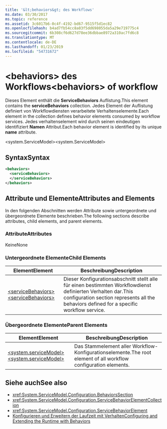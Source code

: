 ```yaml
---
title: '&lt;behaviors&gt; des Workflows'
ms.date: 03/30/2017
ms.topic: reference
ms.assetid: 3c6017b6-0c4f-4192-bd67-9515f5d1ec82
ms.openlocfilehash: b4ad7fb54cc8a03f5dd698055da5a29e719775c4
ms.sourcegitcommit: 6b308cf6d627d78ee36dbbae8972a310ac7fd6c8
ms.translationtype: MT
ms.contentlocale: de-DE
ms.lasthandoff: 01/23/2019
ms.locfileid: "54731672"
---
```

# <a name="ltbehaviorsgt-of-workflow"></a><span data-ttu-id="00a91-102">&lt;behaviors&gt; des Workflows</span><span class="sxs-lookup"><span data-stu-id="00a91-102">&lt;behaviors&gt; of workflow</span></span>
<span data-ttu-id="00a91-103">Dieses Element enthält die **ServiceBehaviors** Auflistung.</span><span class="sxs-lookup"><span data-stu-id="00a91-103">This element contains the **serviceBehaviors** collection.</span></span>  <span data-ttu-id="00a91-104">Jedes Element der Auflistung definiert von Workflowdiensten verarbeitete Verhaltenselemente.</span><span class="sxs-lookup"><span data-stu-id="00a91-104">Each element in the collection defines behavior elements consumed by workflow services.</span></span> <span data-ttu-id="00a91-105">Jedes verhaltenselement wird durch seinen eindeutigen identifiziert **Namen** Attribut.</span><span class="sxs-lookup"><span data-stu-id="00a91-105">Each behavior element is identified by its unique **name** attribute.</span></span>  
  
 <span data-ttu-id="00a91-106">\<system.ServiceModel></span><span class="sxs-lookup"><span data-stu-id="00a91-106">\<system.ServiceModel></span></span>  
  
## <a name="syntax"></a><span data-ttu-id="00a91-107">Syntax</span><span class="sxs-lookup"><span data-stu-id="00a91-107">Syntax</span></span>  
  
```xml  
<behaviors>  
  <serviceBehaviors>  
  </serviceBehaviors>  
</behaviors>  
```  
  
## <a name="attributes-and-elements"></a><span data-ttu-id="00a91-108">Attribute und Elemente</span><span class="sxs-lookup"><span data-stu-id="00a91-108">Attributes and Elements</span></span>  
 <span data-ttu-id="00a91-109">In den folgenden Abschnitten werden Attribute sowie untergeordnete und übergeordnete Elemente beschrieben.</span><span class="sxs-lookup"><span data-stu-id="00a91-109">The following sections describe attributes, child elements, and parent elements.</span></span>  
  
### <a name="attributes"></a><span data-ttu-id="00a91-110">Attribute</span><span class="sxs-lookup"><span data-stu-id="00a91-110">Attributes</span></span>  
 <span data-ttu-id="00a91-111">Keine</span><span class="sxs-lookup"><span data-stu-id="00a91-111">None</span></span>  
  
### <a name="child-elements"></a><span data-ttu-id="00a91-112">Untergeordnete Elemente</span><span class="sxs-lookup"><span data-stu-id="00a91-112">Child Elements</span></span>  
  
|<span data-ttu-id="00a91-113">Element</span><span class="sxs-lookup"><span data-stu-id="00a91-113">Element</span></span>|<span data-ttu-id="00a91-114">Beschreibung</span><span class="sxs-lookup"><span data-stu-id="00a91-114">Description</span></span>|  
|-------------|-----------------|  
|[<span data-ttu-id="00a91-115">\<serviceBehaviors></span><span class="sxs-lookup"><span data-stu-id="00a91-115">\<serviceBehaviors></span></span>](../../../../../docs/framework/configure-apps/file-schema/windows-workflow-foundation/servicebehaviors-of-workflow.md)|<span data-ttu-id="00a91-116">Dieser Konfigurationsabschnitt stellt alle für einen bestimmten Workflowdienst definierten Verhalten dar.</span><span class="sxs-lookup"><span data-stu-id="00a91-116">This configuration section represents all the behaviors defined for a specific workflow service.</span></span>|  
  
### <a name="parent-elements"></a><span data-ttu-id="00a91-117">Übergeordnete Elemente</span><span class="sxs-lookup"><span data-stu-id="00a91-117">Parent Elements</span></span>  
  
|<span data-ttu-id="00a91-118">Element</span><span class="sxs-lookup"><span data-stu-id="00a91-118">Element</span></span>|<span data-ttu-id="00a91-119">Beschreibung</span><span class="sxs-lookup"><span data-stu-id="00a91-119">Description</span></span>|  
|-------------|-----------------|  
|[<span data-ttu-id="00a91-120">\<system.serviceModel></span><span class="sxs-lookup"><span data-stu-id="00a91-120">\<system.serviceModel></span></span>](../../../../../docs/framework/configure-apps/file-schema/wcf/system-servicemodel.md)|<span data-ttu-id="00a91-121">Das Stammelement aller Workflow-Konfigurationselemente.</span><span class="sxs-lookup"><span data-stu-id="00a91-121">The root element of all workflow configuration elements.</span></span>|  
  
## <a name="see-also"></a><span data-ttu-id="00a91-122">Siehe auch</span><span class="sxs-lookup"><span data-stu-id="00a91-122">See also</span></span>
- <xref:System.ServiceModel.Configuration.BehaviorsSection>
- <xref:System.ServiceModel.Configuration.ServiceBehaviorElementCollection>
- <xref:System.ServiceModel.Configuration.ServiceBehaviorElement>
- [<span data-ttu-id="00a91-123">Konfigurieren und Erweitern der Laufzeit mit Verhalten</span><span class="sxs-lookup"><span data-stu-id="00a91-123">Configuring and Extending the Runtime with Behaviors</span></span>](../../../../../docs/framework/wcf/extending/configuring-and-extending-the-runtime-with-behaviors.md)
